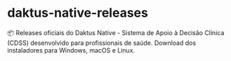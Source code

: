 # daktus-native-releases
📦 Releases oficiais do Daktus Native - Sistema de Apoio à Decisão Clínica (CDSS) desenvolvido para profissionais de saúde. Download dos instaladores para Windows, macOS e Linux.
